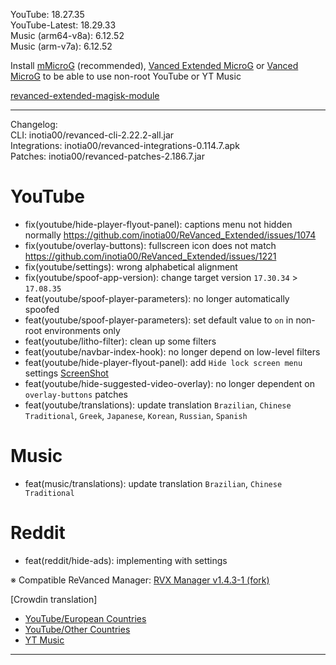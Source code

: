 YouTube: 18.27.35  
YouTube-Latest: 18.29.33  
Music (arm64-v8a): 6.12.52  
Music (arm-v7a): 6.12.52  


Install [mMicroG](https://github.com/inotia00/mMicroG/releases) (recommended), [Vanced Extended MicroG](https://github.com/inotia00/VancedMicroG/releases) or [Vanced MicroG](https://github.com/TeamVanced/VancedMicroG/releases) to be able to use non-root YouTube or YT Music  

[revanced-extended-magisk-module](https://github.com/MatadorProBr/revanced-extended-magisk-module)  

---
Changelog:  
CLI: inotia00/revanced-cli-2.22.2-all.jar  
Integrations: inotia00/revanced-integrations-0.114.7.apk  
Patches: inotia00/revanced-patches-2.186.7.jar  

YouTube
==
- fix(youtube/hide-player-flyout-panel): captions menu not hidden normally https://github.com/inotia00/ReVanced_Extended/issues/1074
- fix(youtube/overlay-buttons): fullscreen icon does not match https://github.com/inotia00/ReVanced_Extended/issues/1221
- fix(youtube/settings): wrong alphabetical alignment
- fix(youtube/spoof-app-version): change target version `17.30.34` > `17.08.35`
- feat(youtube/spoof-player-parameters): no longer automatically spoofed
- feat(youtube/spoof-player-parameters): set default value to `on` in non-root environments only
- feat(youtube/litho-filter): clean up some filters
- feat(youtube/navbar-index-hook): no longer depend on low-level filters
- feat(youtube/hide-player-flyout-panel): add `Hide lock screen menu` settings [ScreenShot](https://imgur.com/a/2CQXqhz)
- feat(youtube/hide-suggested-video-overlay): no longer dependent on `overlay-buttons` patches
- feat(youtube/translations): update translation
`Brazilian`, `Chinese Traditional`, `Greek`, `Japanese`, `Korean`, `Russian`, `Spanish`


Music
==
- feat(music/translations): update translation
`Brazilian`, `Chinese Traditional`


Reddit
==
- feat(reddit/hide-ads): implementing with settings


※ Compatible ReVanced Manager: [RVX Manager v1.4.3-1 (fork)](https://github.com/inotia00/revanced-manager/releases/tag/v1.4.3-1)

[Crowdin translation]
- [YouTube/European Countries](https://crowdin.com/project/revancedextendedeu)
- [YouTube/Other Countries](https://crowdin.com/project/revancedextended)
- [YT Music](https://crowdin.com/project/revanced-music-extended)

---  
